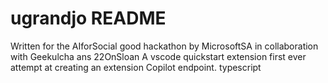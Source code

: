 # ugrandjo README

Written for the AIforSocial good hackathon by MicrosoftSA in collaboration with Geekulcha ans 22OnSloan
A vscode quickstart extension first ever attempt at creating an extension Copilot endpoint. typescript 

